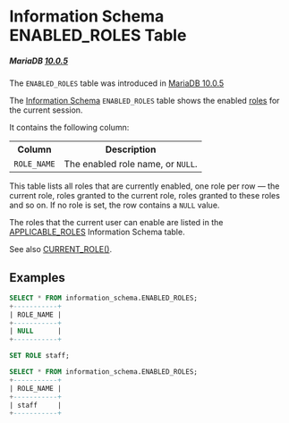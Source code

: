 # Information Schema ENABLED_ROLES Table

##### MariaDB [10.0.5](/kb/en/mariadb-1005-release-notes/)

The `ENABLED_ROLES` table was introduced in [MariaDB 10.0.5](/kb/en/mariadb-1005-release-notes/)

The [Information Schema](/kb/en/information_schema/) `ENABLED_ROLES` table shows the enabled [roles](/mariadb-administration/user-server-security/user-account-management/roles/)  for the current session.

It contains the following column:

<table><tbody><tr><th>Column</th><th>Description</th></tr>
<tr><td><code>ROLE_NAME</code></td><td>The enabled role name, or <code>NULL</code>.</td></tr>
</tbody></table>

This table lists all roles that are currently enabled, one role per row — the current role, roles granted to the current role, roles granted to these roles and so on. If no role is set, the row contains a `NULL` value.

The roles that the current user can enable are listed in the [APPLICABLE_ROLES](/sql-statements-structure/sql-statements/administrative-sql-statements/system-tables/information-schema/information-schema-tables/information-schema-applicable_roles-table/) Information Schema table.

See also [CURRENT_ROLE()](/built-in-functions/secondary-functions/information-functions/current_role/).

## Examples

```sql
SELECT * FROM information_schema.ENABLED_ROLES;
+-----------+
| ROLE_NAME |
+-----------+
| NULL      |
+-----------+

SET ROLE staff;

SELECT * FROM information_schema.ENABLED_ROLES;
+-----------+
| ROLE_NAME |
+-----------+
| staff     |
+-----------+
```